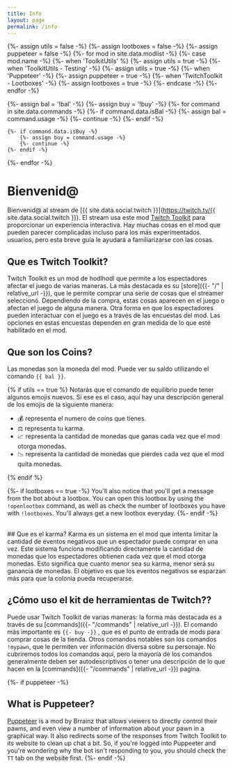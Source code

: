 ```yaml
---
title: Info
layout: page
permalink: /info
---
```


{%- assign utils = false -%}
{%- assign lootboxes = false -%}
{%- assign puppeteer = false -%}
{%- for mod in site.data.modlist -%}
    {%- case mod.name -%}
        {%- when 'ToolkitUtils' %}
            {%- assign utils = true -%}
        {%- when 'ToolkitUtils - Testing' -%}
            {%- assign utils = true -%}
        {%- when 'Puppeteer' -%}
            {%- assign puppeteer = true -%}
        {%- when 'TwitchToolkit - Lootboxes' -%}
            {%- assign lootboxes = true -%}
    {%- endcase -%}
{%- endfor -%}


{%- assign bal = '!bal' -%}
{%- assign buy = '!buy' -%}
{%- for command in site.data.commands -%}
    {%- if command.data.isBal -%}
        {%- assign bal = command.usage -%}
        {%- continue -%}
    {%- endif -%}

    {%- if command.data.isBuy -%}
        {%- assign buy = command.usage -%}
        {%- continue -%}
    {%- endif -%}
{%- endfor -%}

# Bienvenid@

Bienvenid@ al stream de [{{ site.data.social.twitch }}](https://twitch.tv/{{ site.data.social.twitch }}).
El stream usa este mod
[Twitch Toolkit](https://steamcommunity.com/sharedfiles/filedetails/?id=1718525787) para proporcionar un
experiencia interactiva. Hay muchas cosas en el mod que pueden parecer complicadas incluso para los más experimentados.
usuarios, pero esta breve guía le ayudará a familiarizarse con las cosas.

## Que es Twitch Toolkit?

Twitch Toolkit es un mod de hodlhodl que permite a los espectadores afectar el juego de varias maneras. 
La más destacada es su [store]({{- "/" | relative_url -}}), que le permite comprar una serie de
cosas que el streamer seleccionó. Dependiendo de la compra, estas cosas aparecen en el juego o afectan el
juego de alguna manera. Otra forma en que los espectadores pueden interactuar con el juego es a través de las encuestas del mod.
Las opciones en estas encuestas dependen en gran medida de lo que esté habilitado en el mod.

## Que son los Coins?

Las monedas son la moneda del mod. Puede ver su saldo utilizando el comando `{{ bal }}`. 

{% if utils == true %}
Notarás que el comando de equilibrio puede tener algunos emojis nuevos. Si ese es el caso, aquí hay una descripción general
de los emojis de la siguiente manera:

- 💰 representa el numero de coins que tienes.
- ⚖ representa tu karma.
- 📈 representa la cantidad de monedas que ganas cada vez que el mod otorga monedas.
- 📉 representa la cantidad de monedas que pierdes cada vez que el mod quita monedas.

{% endif %}


{%- if lootboxes == true -%}
You'll also notice that you'll get a message from the bot about a lootbox. You can open this lootbox
by using the `!openlootbox` command, as well as check the number of lootboxes you have with `!lootboxes`.
You'll always get a new lootbox everyday.
{%- endif -%}


<br/>
## Que es el karma?
Karma es un sistema en el mod que intenta limitar la cantidad de eventos negativos que un espectador puede comprar en
una vez. Este sistema funciona modificando directamente la cantidad de monedas que los espectadores obtienen cada vez que el mod otorga monedas.
Esto significa que cuanto menor sea su karma, menor será su ganancia de monedas. El objetivo es que
los eventos negativos se esparzan más para que la colonia pueda recuperarse.

## ¿Cómo uso el kit de herramientas de Twitch??

Puede usar Twitch Toolkit de varias maneras: la forma más destacada es a través de su
[commands]({{- "/commands" | relative_url -}}). El comando más importante es `{{- buy -}}`
, que es el punto de entrada de mods para comprar cosas de la tienda. Otros comandos notables
son los comandos `!mypawn`, que le permiten ver información diversa sobre su personaje. No cubriremos
todos los comandos aquí, pero la mayoría de los comandos generalmente deben ser autodescriptivos o tener una descripción de
lo que hacen en la [commands]({{- "/commands" | relative_url -}}) pagina.


{%- if puppeteer -%}
<br/>
## What is Puppeteer?

[Puppeteer](https://steamcommunity.com/sharedfiles/filedetails/?id=2057192142) is a mod by Brrainz that
allows viewers to directly control their pawns, and even view a number of information about your pawn in
a graphical way. It also redirects some of the responses from Twitch Toolkit to its website to clean up
chat a bit. So, if you're logged into Puppeeter and you're wondering why the bot isn't responding to you,
you should check the `TT` tab on the website first.
{%- endif -%}
